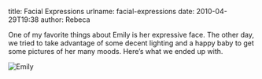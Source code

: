 title: Facial Expressions
urlname: facial-expressions
date: 2010-04-29T19:38
author: Rebeca

One of my favorite things about Emily is her expressive face. The other day, we
tried to take advantage of some decent lighting and a happy baby to get some
pictures of her many moods. Here&#x02bc;s what we ended up with.

![Emily][a]

[a]: {static}/images/2010-04-29-emily-collage.jpg
